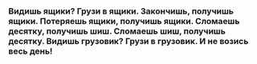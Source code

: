 ### Видишь ящики? Грузи в ящики. Закончишь, получишь ящики. Потеряешь ящики, получишь ящики. Сломаешь десятку, получишь шиш. Сломаешь шиш, получишь десятку. Видишь грузовик? Грузи в грузовик. И не возись весь день!
